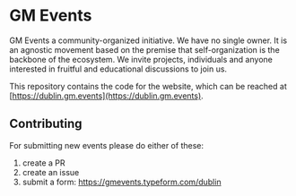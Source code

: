 # GM Events 

GM Events a community-organized initiative. We have no single
owner. It is an agnostic movement based on the premise that self-organization
is the backbone of the ecosystem. We invite projects, individuals and anyone
interested in fruitful and educational discussions to join us.

This repository contains the code for the website, which can be reached at
[https://dublin.gm.events](https://dublin.gm.events).

## Contributing
For submitting new events please do either of these:
1) create a PR 
2) create an issue 
3) submit a form: https://gmevents.typeform.com/dublin